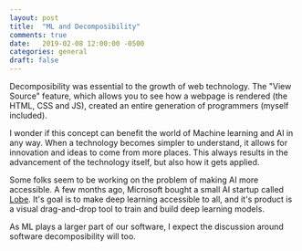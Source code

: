 ```yaml
---
layout: post
title:  "ML and Decomposibility"
comments: true
date:   2019-02-08 12:00:00 -0500
categories: general
draft: false
---
```


Decomposibility was essential to the growth of web technology. The "View Source" feature, which allows you to see how a webpage is rendered (the HTML, CSS and JS), created an entire generation of programmers (myself included).

I wonder if this concept can benefit the world of Machine learning and AI in any way. When a technology becomes simpler to understand, it allows for innovation and ideas to come from more places. This always results in the advancement of the technology itself, but also how it gets applied. 

Some folks seem to be working on the problem of making AI more accessible. A few months ago, Microsoft bought a small AI startup called [Lobe](http://www.lobe.ai). It's goal is to make deep learning accessible to all, and it's product is a visual drag-and-drop tool to train and build deep learning models. 

As ML plays a larger part of our software, I expect the discussion around software decomposibility will too.
